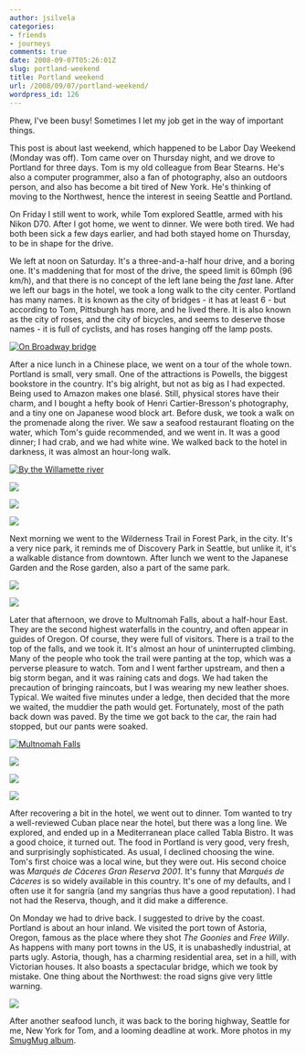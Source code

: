```yaml
---
author: jsilvela
categories:
- friends
- journeys
comments: true
date: 2008-09-07T05:26:01Z
slug: portland-weekend
title: Portland weekend
url: /2008/09/07/portland-weekend/
wordpress_id: 126
---
```


Phew, I've been busy! Sometimes I let my job get in the way of important things.

This post is about last weekend, which happened to be Labor Day Weekend (Monday was off).
Tom came over on Thursday night, and we drove to Portland for three days. Tom is my old colleague from Bear Stearns. He's also a computer programmer, also a fan of photography, also an outdoors person, and also has become a bit tired of New York. He's thinking of moving to the Northwest, hence the interest in seeing Seattle and Portland.

On Friday I still went to work, while Tom explored Seattle, armed with his Nikon D70. After I got home, we went to dinner. We were both tired. We had both been sick a few days earlier, and had both stayed home on Thursday, to be in shape for the drive.

We left at noon on Saturday. It's a three-and-a-half hour drive, and a boring one. It's maddening that for most of the drive, the speed limit is 60mph (96 km/h), and that there is no concept of the left lane being the _fast_ lane.
After we left our bags in the hotel, we took a long walk to the city center. Portland has many names. It is known as the city of bridges - it has at least 6 - but according to Tom, Pittsburgh has more, and he lived there. It is also known as the city of roses, and the city of bicycles, and seems to deserve those names - it is full of cyclists, and has roses hanging off the lamp posts.

[![On Broadway bridge](http://jsilvela.smugmug.com/photos/363785218_GjXqz-S.jpg)](http://jsilvela.smugmug.com/photos/363785218_GjXqz-XL.jpg)

After a nice lunch in a Chinese place, we went on a tour of the whole town. Portland is small, very small. One of the attractions is Powells, the biggest bookstore in the country. It's big alright, but not as big as I had expected. Being used to Amazon makes one blasé. Still, physical stores have their charm, and I bought a hefty book of Henri Cartier-Bresson's photography, and a tiny one on Japanese wood block art.
Before dusk, we took a walk on the promenade along the river. We saw a seafood restaurant floating on the water, which Tom's guide recommended, and we went in. It was a good dinner; I had crab, and we had white wine.
We walked back to the hotel in darkness, it was almost an hour-long walk.

[![By the Willamette river](http://jsilvela.smugmug.com/photos/363787809_BEwS8-S.jpg)](http://jsilvela.smugmug.com/photos/363787809_BEwS8-XL.jpg)

[![](http://jsilvela.smugmug.com/photos/365981482_2YMUf-S.jpg)](http://jsilvela.smugmug.com/photos/365981482_2YMUf-XL.jpg)

[![](http://jsilvela.smugmug.com/photos/363788533_n2SkT-S.jpg)](http://jsilvela.smugmug.com/photos/363788533_n2SkT-XL.jpg)

[![](http://jsilvela.smugmug.com/photos/363789095_zBQRK-S.jpg)](http://jsilvela.smugmug.com/photos/363789095_zBQRK-XL.jpg)

Next morning we went to the Wilderness Trail in Forest Park, in the city. It's a very nice park, it reminds me of Discovery Park in Seattle, but unlike it, it's a walkable distance from downtown.
After lunch we went to the Japanese Garden and the Rose garden, also a part of the same park.

[![](http://jsilvela.smugmug.com/photos/363792672_f8LNK-S.jpg)](http://jsilvela.smugmug.com/photos/363792672_f8LNK-XL.jpg)

[![](http://jsilvela.smugmug.com/photos/363795652_AsnY4-S.jpg)](http://jsilvela.smugmug.com/photos/363795652_AsnY4-XL.jpg)

Later that afternoon, we drove to Multnomah Falls, about a half-hour East. They are the second highest waterfalls in the country, and often appear in guides of Oregon. Of course, they were full of visitors. There is a trail to the top of the falls, and we took it. It's almost an hour of uninterrupted climbing. Many of the people who took the trail were panting at the top, which was a perverse pleasure to watch. Tom and I went farther upstream, and then a big storm began, and it was raining cats and dogs. We had taken the precaution of bringing raincoats, but I was wearing my new leather shoes. Typical. We waited five minutes under a ledge, then decided that the more we waited, the muddier the path would get. Fortunately, most of the path back down was paved. By the time we got back to the car, the rain had stopped, but our pants were soaked.

[![Multnomah Falls](http://jsilvela.smugmug.com/photos/363797237_fPHCP-S.jpg)](http://jsilvela.smugmug.com/photos/363797237_fPHCP-XL.jpg)

[![](http://jsilvela.smugmug.com/photos/365981492_bGRdL-S.jpg)](http://jsilvela.smugmug.com/photos/365981492_bGRdL-XL.jpg)

[![](http://jsilvela.smugmug.com/photos/363800927_D4cfo-S.jpg)](http://jsilvela.smugmug.com/photos/363800927_D4cfo-XL.jpg)

[![](http://jsilvela.smugmug.com/photos/363802142_jhFV5-S.jpg)](http://jsilvela.smugmug.com/photos/363802142_jhFV5-XL.jpg)

After recovering a bit in the hotel, we went out to dinner. Tom wanted to try a well-reviewed Cuban place near the hotel, but there was a long line. We explored, and ended up in a Mediterranean place called Tabla Bistro. It was a good choice, it turned out. The food in Portland is very good, very fresh, and surprisingly sophisticated. As usual, I declined choosing the wine. Tom's first choice was a local wine, but they were out. His second choice was _Marqués de Cáceres Gran Reserva 2001_. It's funny that _Marqués de Cáceres_ is so widely available in this country. It's one of my defaults, and I often use it for sangría (and my sangrías thus have a good reputation). I had not had the Reserva, though, and it did make a difference.

On Monday we had to drive back. I suggested to drive by the coast. Portland is about an hour inland. We visited the port town of Astoria, Oregon, famous as the place where they shot _The Goonies_ and _Free Willy_. As happens with many port towns in the US, it is unabashedly industrial, at parts ugly. Astoria, though, has a charming residential area, set in a hill, with Victorian houses. It also boasts a spectacular bridge, which we took by mistake. One thing about the Northwest: the road signs give very little warning.

[![](http://jsilvela.smugmug.com/photos/363806003_9CGfE-S.jpg)](http://jsilvela.smugmug.com/photos/363806003_9CGfE-XL.jpg)

After another seafood lunch, it was back to the boring highway, Seattle for me, New York for Tom, and a looming deadline at work.
More photos in my [SmugMug album](http://jsilvela.smugmug.com/gallery/5859766_td34G).
